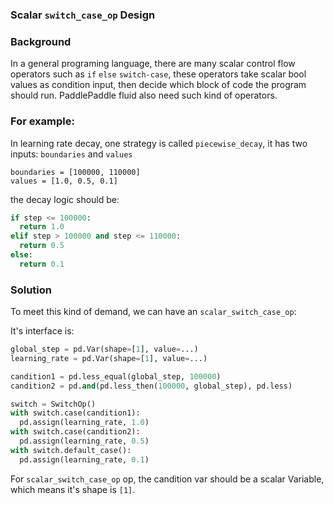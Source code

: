 ### Scalar `switch_case_op` Design

### Background
In a general programing language, there are many scalar control flow operators such as `if` `else` `switch-case`, these operators take scalar bool values as condition input, then decide which block of code the program should run. PaddlePaddle fluid also need such kind of operators.

### For example:
In learning rate decay, one strategy is called `piecewise_decay`, it has two inputs: `boundaries` and `values`

```
boundaries = [100000, 110000]
values = [1.0, 0.5, 0.1]
```

the decay logic should be:

```python
if step <= 100000:
  return 1.0
elif step > 100000 and step <= 110000:
  return 0.5
else:
  return 0.1
```

### Solution
To meet this kind of demand, we can have an `scalar_switch_case_op`:

It's interface is:

```python
global_step = pd.Var(shape=[1], value=...)
learning_rate = pd.Var(shape=[1], value=...)

candition1 = pd.less_equal(global_step, 100000)
candition2 = pd.and(pd.less_then(100000, global_step), pd.less)

switch = SwitchOp()
with switch.case(candition1):
  pd.assign(learning_rate, 1.0)
with switch.case(candition2):
  pd.assign(learning_rate, 0.5)
with switch.default_case():
  pd.assign(learning_rate, 0.1)
``` 

For `scalar_switch_case_op` op, the candition var should be a scalar Variable, which means it's shape is `[1]`.
